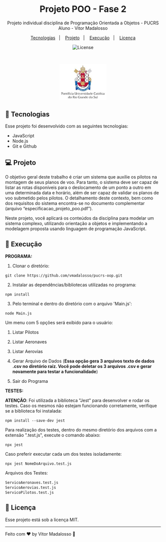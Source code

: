 <h1 align="center">Projeto POO - Fase 2</h1>

<p align="center">
Projeto individual disciplina de Programação Orientada a Objetos - PUCRS<br/>Aluno - Vitor Madalosso<br/>
</p>

<p align="center">
  <a href="#-tecnologias">Tecnologias</a>&nbsp;&nbsp;&nbsp;|&nbsp;&nbsp;&nbsp;
  <a href="#-projeto">Projeto</a>&nbsp;&nbsp;&nbsp;|&nbsp;&nbsp;&nbsp;
  <a href="#-execução">Execução</a>&nbsp;&nbsp;&nbsp;|&nbsp;&nbsp;&nbsp;
  <a href="#memo-licença">Licença</a>
</p>

<p align="center">
  <img alt="License" src="https://img.shields.io/static/v1?label=license&message=MIT&color=49AA26&labelColor=000000">
</p>

<br>

<p align="center">
  <img alt="PUCRS" src=".github/preview.jpeg" width="30%">
</p>

## 🚀 Tecnologias

Esse projeto foi desenvolvido com as seguintes tecnologias:

- JavaScript
- Node.js
- Git e Github

## 💻 Projeto

O objetivo geral deste trabalho é criar um sistema que auxilie os pilotos na montagem de seus planos de voo. Para tanto, o sistema deve ser capaz de listar as rotas disponíveis para o deslocamento de um ponto a outro em uma determinada data e horário, além de ser capaz de validar os planos de voo submetido pelos pilotos. O detalhamento deste contexto, bem como dos requisitos do sistema encontra-se no documento complementar (arquivo “especificacao_projeto_poo.pdf”).

Neste projeto, você aplicará os conteúdos da disciplina para modelar um sistema complexo, utilizando orientação a objetos e implementando a modelagem proposta usando linguagem de programação JavaScript.

## 🔖 Execução

**PROGRAMA:**

1. Clonar o diretório:

```
git clone https://github.com/vmadalosso/pucrs-oop.git
```

2. Instalar as dependências/bibliotecas utilizadas no programa:

```
npm install
```

3. Pelo terminal e dentro do diretório com o arquivo 'Main.js':

```
node Main.js
```

Um menu com 5 opções será exibido para o usuário:

1. Listar Pilotos

2. Listar Aeronaves

3. Listar Aerovias

4. Gerar Arquivo de Dados (**Essa opção gera 3 arquivos texto de dados .csv no diretório raíz. Você pode deletar os 3 arquivos .csv e gerar novamente para testar a funcionalidade**)

5. Sair do Programa

**TESTES:**

**ATENÇÃO**: Foi utilizada a biblioteca "Jest" para desenvolver e rodar os testes. Caso os mesmos não estejam funcionando corretamente, verifique se a biblioteca foi instalada:

```
npm install --save-dev jest
```

Para realização dos testes, dentro do mesmo diretório dos arquivos com a extensão ".test.js", execute o comando abaixo:

```
npx jest
```

Caso preferir executar cada um dos testes isoladamente:

```
npx jest NomeDoArquivo.test.js
```

Arquivos dos Testes:

```
ServicoAeronaves.test.js
ServicoAerovias.test.js
ServicoPilotos.test.js
```

## 📝 Licença

Esse projeto está sob a licença MIT.

---

Feito com ♥ by Vitor Madalosso 👋
